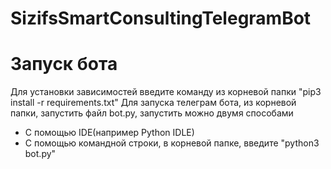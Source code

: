 # SizifsSmartConsultingTelegramBot
<h1>Запуск бота</h1>
<a>Для установки зависимостей введите команду из корневой папки "pip3 install -r requirements.txt"</a>
<a>Для запуска телеграм бота, из корневой папки, запустить файл bot.py, запустить можно двумя способами</a>
<ul>
  <li>С помощью IDE(например Python IDLE)</li>
  <li>С помощью командной строки, в корневой папке, введите "python3 bot.py"</li>
</ul>
